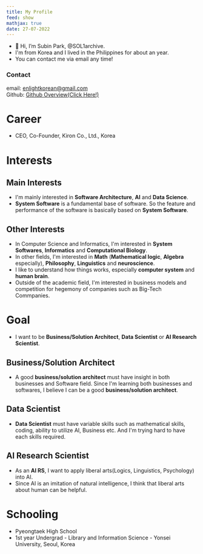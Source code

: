 ```yaml
---
title: My Profile
feed: show
mathjax: true
date: 27-07-2022
---
```


- 👋 Hi, I’m Subin Park, @SOL1archive.
- I'm from Korea and I lived in the Philippines for about an year.
- You can contact me via email any time!
### Contact
email: enlightkorean@gmail.com   
Github: [Github Overview(Click Here!)](https://github.com/SOL1archive)

# Career
- CEO, Co-Founder, Kiron Co., Ltd., Korea

# Interests
## Main Interests
- I'm mainly interested in **Software Architecture**, **AI** and **Data Science**.
- **System Software** is a fundamental base of software. So the feature and performance of the software is basically based on **System Software**.
## Other Interests
- In Computer Science and Informatics, I'm interested in **System Softwares**, **Informatics** and **Computational Biology**.
- In other fields, I'm interested in **Math** (**Mathematical logic**, **Algebra** especially), **Philosophy**, **Linguistics** and **neuroscience**.
- I like to understand how things works, especially **computer system** and **human brain**.
- Outside of the academic field, I'm interested in business models and competition for hegemony of companies such as Big-Tech Commpanies.

# Goal
- I want to be **Business/Solution Architect**, **Data Scientist** or **AI Research Scientist**. 
## Business/Solution Architect
- A good **business/solution architect** must have insight in both businesses and Software field. Since I'm learning both businesses and softwares, I believe I can be a good **business/solution architect**.
## Data Scientist
- **Data Scientist** must have variable skills such as mathematical skills, coding, ability to utilize AI, Business etc. And I'm trying hard to have each skills required.
## AI Research Scientist
- As an **AI RS**, I want to apply liberal arts(Logics, Linguistics, Psychology) into AI.
- Since AI is an imitation of natural intelligence, I think that liberal arts about human can be helpful.

# Schooling
- Pyeongtaek High School
- 1st year Undergrad - Library and Information Science - Yonsei University, Seoul, Korea